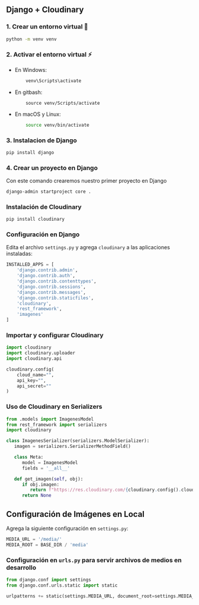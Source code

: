 ## Django + Cloudinary

### 1. Crear un entorno virtual 🐍

```bash
python -m venv venv

```

### 2. Activar el entorno virtual ⚡
- En Windows:
    ```bash
        venv\Scripts\activate
    ```
- En gitbash:
    ```
        source venv/Scripts/activate
    ```
- En macOS y Linux:
    ```bash
        source venv/bin/activate
    ```


### 3. Instalacion de Django
```bash
pip install django
```
### 4. Crear un proyecto en Django
Con este comando crearemos nuestro primer proyecto en Django
```bash
django-admin startproject core .
```

### Instalación de Cloudinary

```sh
pip install cloudinary
```

### Configuración en Django

Edita el archivo `settings.py` y agrega `cloudinary` a las aplicaciones instaladas:

```python
INSTALLED_APPS = [
    'django.contrib.admin',
    'django.contrib.auth',
    'django.contrib.contenttypes',
    'django.contrib.sessions',
    'django.contrib.messages',
    'django.contrib.staticfiles',
    'cloudinary',
    'rest_framework',
    'imagenes'
]
```

### Importar y configurar Cloudinary

```python
import cloudinary
import cloudinary.uploader
import cloudinary.api
```

```python
cloudinary.config(
    cloud_name="",
    api_key="",
    api_secret=""
)
```

### Uso de Cloudinary en Serializers

```python
from .models import ImagenesModel
from rest_framework import serializers
import cloudinary

class ImagenesSerializer(serializers.ModelSerializer):
   imagen = serializers.SerializerMethodField()

   class Meta:
      model = ImagenesModel
      fields = '__all__'

   def get_imagen(self, obj):
      if obj.imagen:
         return f"https://res.cloudinary.com/{cloudinary.config().cloud_name}/{obj.imagen}"
      return None
```

## Configuración de Imágenes en Local

Agrega la siguiente configuración en `settings.py`:

```python
MEDIA_URL = '/media/'
MEDIA_ROOT = BASE_DIR / 'media'
```

### Configuración en `urls.py` para servir archivos de medios en desarrollo

```python
from django.conf import settings
from django.conf.urls.static import static

urlpatterns += static(settings.MEDIA_URL, document_root=settings.MEDIA_ROOT)
```

